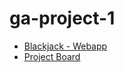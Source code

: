 # ga-project-1

+ [Blackjack - Webapp](https://patrickodpt.github.io/ga-project-1/ "Blackjack - Webapp")
+ [Project Board](https://github.com/patrickodpt/ga-project-1/projects/1 "Project Board")
